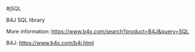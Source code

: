 #jSQL

B4J SQL library

More information: https://www.b4x.com/search?product=B4J&query=SQL

B4J: https://www.b4x.com/b4j.html